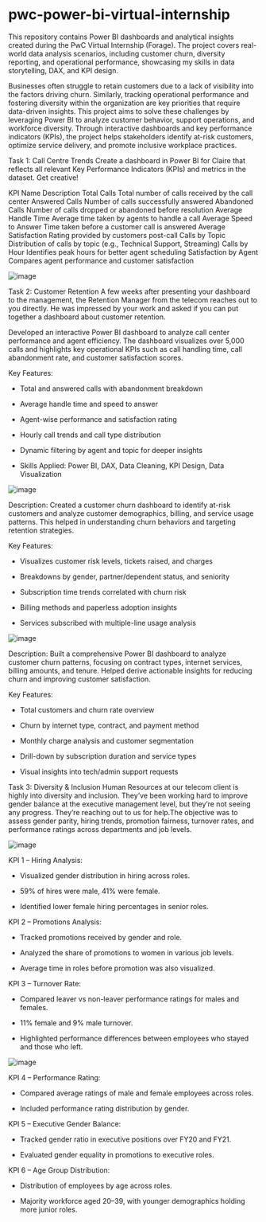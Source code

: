 # pwc-power-bi-virtual-internship
This repository contains Power BI dashboards and analytical insights created during the PwC Virtual Internship (Forage). The project covers real-world data analysis scenarios, including customer churn, diversity reporting, and operational performance, showcasing my skills in data storytelling, DAX, and KPI design.

Businesses often struggle to retain customers due to a lack of visibility into the factors driving churn. Similarly, tracking operational performance and fostering diversity within the organization are key priorities that require data-driven insights. This project aims to solve these challenges by leveraging Power BI to analyze customer behavior, support operations, and workforce diversity. Through interactive dashboards and key performance indicators (KPIs), the project helps stakeholders identify at-risk customers, optimize service delivery, and promote inclusive workplace practices.


Task 1: Call Centre Trends Create a dashboard in Power BI for Claire that reflects all relevant Key Performance Indicators (KPIs) and metrics in the dataset. Get creative!


KPI Name	                 Description
Total Calls	               Total number of calls received by the call center
Answered Calls	           Number of calls successfully answered
Abandoned Calls	           Number of calls dropped or abandoned before resolution
Average Handle             Time	Average time taken by agents to handle a call
Average Speed to Answer	   Time taken before a customer call is answered
Average Satisfaction	     Rating provided by customers post-call
Calls by Topic	           Distribution of calls by topic (e.g., Technical Support, Streaming)
Calls by Hour	             Identifies peak hours for better agent scheduling
Satisfaction by Agent	     Compares agent performance and customer satisfaction


![image](https://github.com/user-attachments/assets/f5bbda32-2ab3-45cc-863e-2b16f1a52fd6)

Task 2: Customer Retention A few weeks after presenting your dashboard to the management, the Retention Manager from the telecom reaches out to you directly. He was impressed by your work and asked if you can put together a dashboard about customer retention.

Developed an interactive Power BI dashboard to analyze call center performance and agent efficiency. The dashboard visualizes over 5,000 calls and highlights key operational KPIs such as call handling time, call abandonment rate, and customer satisfaction scores.

Key Features:

- Total and answered calls with abandonment breakdown

- Average handle time and speed to answer

- Agent-wise performance and satisfaction rating

- Hourly call trends and call type distribution

- Dynamic filtering by agent and topic for deeper insights

- Skills Applied: Power BI, DAX, Data Cleaning, KPI Design, Data Visualization

![image](https://github.com/user-attachments/assets/d64e03c5-ba5c-493a-bf80-a6e48157a1b3)

Description: Created a customer churn dashboard to identify at-risk customers and analyze customer demographics, billing, and service usage patterns. This helped in understanding churn behaviors and targeting retention strategies.

Key Features:

- Visualizes customer risk levels, tickets raised, and charges

- Breakdowns by gender, partner/dependent status, and seniority

- Subscription time trends correlated with churn risk

- Billing methods and paperless adoption insights

- Services subscribed with multiple-line usage analysis

![image](https://github.com/user-attachments/assets/93f534ef-652e-4217-a32f-aac252adf4d4)

Description: Built a comprehensive Power BI dashboard to analyze customer churn patterns, focusing on contract types, internet services, billing amounts, and tenure. Helped derive actionable insights for reducing churn and improving customer satisfaction.

Key Features:

- Total customers and churn rate overview

- Churn by internet type, contract, and payment method

- Monthly charge analysis and customer segmentation

- Drill-down by subscription duration and service types

- Visual insights into tech/admin support requests

Task 3: Diversity & Inclusion Human Resources at our telecom client is highly into diversity and inclusion. They’ve been working hard to improve gender balance at the executive management level, but they’re not seeing any progress. They’re reaching out to us for help.The objective was to assess gender parity, hiring trends, promotion fairness, turnover rates, and performance ratings across departments and job levels.

![image](https://github.com/user-attachments/assets/1dd7543a-7279-47ce-9ee4-a86df6b5a912)


KPI 1 – Hiring Analysis:

- Visualized gender distribution in hiring across roles.

- 59% of hires were male, 41% were female.

- Identified lower female hiring percentages in senior roles.

KPI 2 – Promotions Analysis:

- Tracked promotions received by gender and role.

- Analyzed the share of promotions to women in various job levels.

- Average time in roles before promotion was also visualized.

KPI 3 – Turnover Rate:

- Compared leaver vs non-leaver performance ratings for males and females.

- 11% female and 9% male turnover.

- Highlighted performance differences between employees who stayed and those who left.


![image](https://github.com/user-attachments/assets/96aef125-1d99-4ac6-9e8d-3d3551c6da67)



KPI 4 – Performance Rating:

- Compared average ratings of male and female employees across roles.

- Included performance rating distribution by gender.

KPI 5 – Executive Gender Balance:

- Tracked gender ratio in executive positions over FY20 and FY21.

- Evaluated gender equality in promotions to executive roles.

KPI 6 – Age Group Distribution:

- Distribution of employees by age across roles.

- Majority workforce aged 20–39, with younger demographics holding more junior roles.
